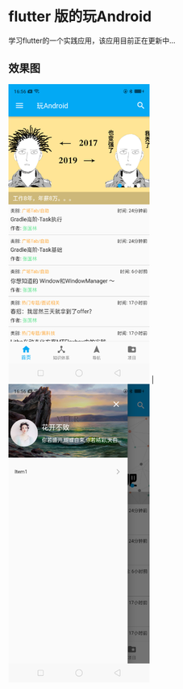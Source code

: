 <!--
 * @Author: QJ
 * @Date: 2019-12-04 15:57:10
 * @LastEditTime: 2019-12-09 17:13:15
 * @LastEditors: Please set LastEditors
 * @Description: In User Settings Edit
 * @FilePath: \flutter_learn\README.md
 -->
# flutter 版的玩Android

学习flutter的一个实践应用，该应用目前正在更新中...

## 效果图
<img src="./images/Screenshot_2019-12-09-16-56-29-35.png" width="280" alt="福利，妹子图"/> | <img src="./images/Screenshot_2019-12-09-16-56-34-48.png" width="280" alt="导航页"/>



